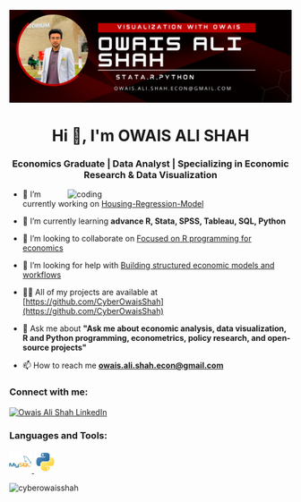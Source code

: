  ![logo](https://github.com/CyberOwaisShah/CyberOwaisShah/blob/main/OWAIS.png)
<h1 align="center">Hi 👋, I'm OWAIS ALI SHAH</h1>
<h3 align="center">Economics Graduate | Data Analyst | Specializing in Economic Research & Data Visualization</h3>
<image align="right" alt="coding" width="400" src="https://t4.ftcdn.net/jpg/08/70/32/31/360_F_870323199_ajFBiDNHIlYPyy5Hdl0BOXuLFqLsirD6.jpg">

- 🔭 I’m currently working on [Housing-Regression-Model](https://github.com/CyberOwaisShah/CyberOwaisShah-regression-housing-data)

- 🌱 I’m currently learning **advance R, Stata, SPSS, Tableau, SQL, Python**

- 👯 I’m looking to collaborate on [Focused on R programming for economics](https://github.com/CyberOwaisShah/r-visuals-by-owais)

- 🤝 I’m looking for help with [Building structured economic models and workflows](https://github.com/CyberOwaisShah)

- 👨‍💻 All of my projects are available at [https://github.com/CyberOwaisShah](https://github.com/CyberOwaisShah)

- 💬 Ask me about **"Ask me about economic analysis, data visualization, R and Python programming, econometrics, policy research, and open-source projects"**

- 📫 How to reach me **owais.ali.shah.econ@gmail.com**

<h3 align="left">Connect with me:</h3>
<p align="left">
<a href="https://www.linkedin.com/in/owaisali-econ" target="_blank">
  <img align="center" src="https://raw.githubusercontent.com/rahuldkjain/github-profile-readme-generator/master/src/images/icons/Social/linked-in-alt.svg" alt="Owais Ali Shah LinkedIn" height="30" width="40" />
</a>

<h3 align="left">Languages and Tools:</h3>
<p align="left"> <a href="https://www.mysql.com/" target="_blank" rel="noreferrer"> <img src="https://raw.githubusercontent.com/devicons/devicon/master/icons/mysql/mysql-original-wordmark.svg" alt="mysql" width="40" height="40"/> </a> <a href="https://www.python.org" target="_blank" rel="noreferrer"> <img src="https://raw.githubusercontent.com/devicons/devicon/master/icons/python/python-original.svg" alt="python" width="40" height="40"/> </a> </p>

<p><img align="center" src="https://github-readme-stats.vercel.app/api/top-langs?username=cyberowaisshah&show_icons=true&locale=en&layout=compact" alt="cyberowaisshah" /></p>
